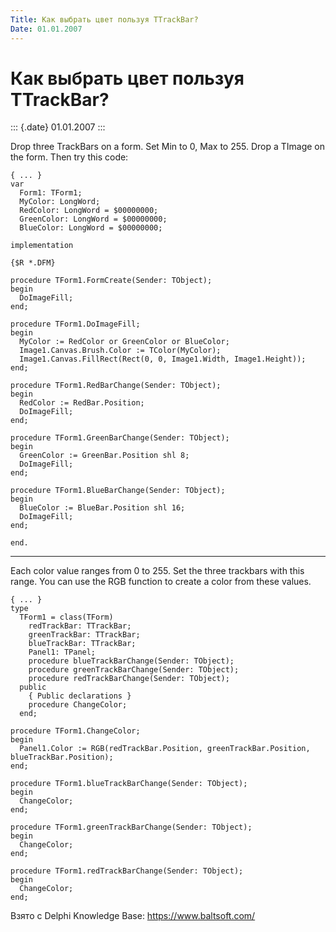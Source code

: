 ```yaml
---
Title: Как выбрать цвет пользуя TTrackBar?
Date: 01.01.2007
---
```



Как выбрать цвет пользуя TTrackBar?
===================================

::: {.date}
01.01.2007
:::

Drop three TrackBars on a form. Set Min to 0, Max to 255. Drop a TImage
on the form. Then try this code:

    { ... }
    var
      Form1: TForm1;
      MyColor: LongWord;
      RedColor: LongWord = $00000000;
      GreenColor: LongWord = $00000000;
      BlueColor: LongWord = $00000000;
     
    implementation
     
    {$R *.DFM}
     
    procedure TForm1.FormCreate(Sender: TObject);
    begin
      DoImageFill;
    end;
     
    procedure TForm1.DoImageFill;
    begin
      MyColor := RedColor or GreenColor or BlueColor;
      Image1.Canvas.Brush.Color := TColor(MyColor);
      Image1.Canvas.FillRect(Rect(0, 0, Image1.Width, Image1.Height));
    end;
     
    procedure TForm1.RedBarChange(Sender: TObject);
    begin
      RedColor := RedBar.Position;
      DoImageFill;
    end;
     
    procedure TForm1.GreenBarChange(Sender: TObject);
    begin
      GreenColor := GreenBar.Position shl 8;
      DoImageFill;
    end;
     
    procedure TForm1.BlueBarChange(Sender: TObject);
    begin
      BlueColor := BlueBar.Position shl 16;
      DoImageFill;
    end;
     
    end.

------------------------------------------------------------------------

Each color value ranges from 0 to 255. Set the three trackbars with this
range. You can use the RGB function to create a color from these values.

    { ... }
    type
      TForm1 = class(TForm)
        redTrackBar: TTrackBar;
        greenTrackBar: TTrackBar;
        blueTrackBar: TTrackBar;
        Panel1: TPanel;
        procedure blueTrackBarChange(Sender: TObject);
        procedure greenTrackBarChange(Sender: TObject);
        procedure redTrackBarChange(Sender: TObject);
      public
        { Public declarations }
        procedure ChangeColor;
      end;
     
    procedure TForm1.ChangeColor;
    begin
      Panel1.Color := RGB(redTrackBar.Position, greenTrackBar.Position, blueTrackBar.Position);
    end;
     
    procedure TForm1.blueTrackBarChange(Sender: TObject);
    begin
      ChangeColor;
    end;
     
    procedure TForm1.greenTrackBarChange(Sender: TObject);
    begin
      ChangeColor;
    end;
     
    procedure TForm1.redTrackBarChange(Sender: TObject);
    begin
      ChangeColor;
    end;

Взято с Delphi Knowledge Base: <https://www.baltsoft.com/>
